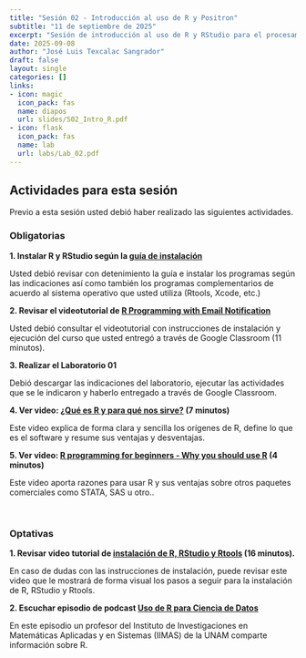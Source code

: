 ```yaml
---
title: "Sesión 02 - Introducción al uso de R y Positron"
subtitle: "11 de septiembre de 2025"
excerpt: "Sesión de introducción al uso de R y RStudio para el procesamiento, visualicación y análisis de datos"
date: 2025-09-08
author: "José Luis Texcalac Sangrador"
draft: false
layout: single
categories: []
links:
- icon: magic
  icon_pack: fas
  name: diapos
  url: slides/S02_Intro_R.pdf
- icon: flask
  icon_pack: fas
  name: lab
  url: labs/Lab_02.pdf
---
```


## Actividades para esta sesión 

Previo a esta sesión usted debió haber realizado las siguientes actividades.


### Obligatorias

**1. Instalar R y RStudio según la [guía de instalación](/files/Instalar_R_y_RStudio.pdf)**

Usted debió revisar con detenimiento la guía e instalar los programas según las indicaciones así como también los programas complementarios de acuerdo al sistema operativo que usted utiliza (Rtools, Xcode, etc.)

**2. Revisar el videotutorial de [R Programming with Email Notification](https://youtu.be/GHa4kr_JOoE)**

Usted debió consultar el videotutorial con instrucciones de instalación y ejecución del curso que usted entregó a través de Google Classroom (11 minutos).

**3. Realizar el Laboratorio 01**

Debió descargar las indicaciones del laboratorio, ejecutar las actividades que se le indicaron y haberlo entregado a través de Google Classroom.

**4. Ver video: [¿Qué es R y para qué nos sirve?](https://youtu.be/3hR2A2nCI4U) (7 minutos)**

Este video explica de forma clara y sencilla los orígenes de R, define lo que es el software y resume sus ventajas y desventajas.

**5. Ver video: [R programming for beginners - Why you should use R](https://youtu.be/9kYUGMg_14s) (4 minutos)**

Este video aporta razones para usar R y sus ventajas sobre otros paquetes comerciales como STATA, SAS u otro..

&nbsp;

### Optativas

**1. Revisar video tutorial de [instalación de R, RStudio y Rtools](https://youtu.be/k0oCZdJPsDU) (16 minutos).**

En caso de dudas con las instrucciones de instalación, puede revisar este video que le mostrará de forma visual los pasos a seguir para la instalación de R, RStudio y Rtools.

**2. Escuchar episodio de podcast [Uso de R para Ciencia de Datos](https://anchor.fm/datos-en-accion/episodes/Uso-de-R-para-Ciencia-de-Datos-e411di/a-abbudj)**

En este episodio un profesor del Instituto de Investigaciones en Matemáticas Aplicadas y en Sistemas (IIMAS) de la UNAM comparte información sobre R.

&nbsp;

&nbsp;

